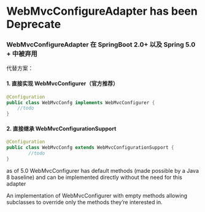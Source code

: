 # WebMvcConfigureAdapter has been Deprecate

### WebMvcConfigureAdapter  在 SpringBoot 2.0+ 以及 Spring 5.0 + 中被弃用

代替方案：

#### 1. 直接实现 WebMvcConfigurer（官方推荐）

```java
@Configuration
public class WebMvcConfg implements WebMvcConfigurer {
    //todo
}
```

#### 2. 直接继承 WebMvcConfigurationSupport

```java
@Configuration
public class WebMvcConfg extends WebMvcConfigurationSupport {
        //todo
}
```

as of 5.0 WebMvcConfigurer has default methods \(made possible by a Java 8 baseline\) and can be implemented directly without the need for this adapter

An implementation of WebMvcConfigurer with empty methods allowing subclasses to override only the methods they’re interested in.

